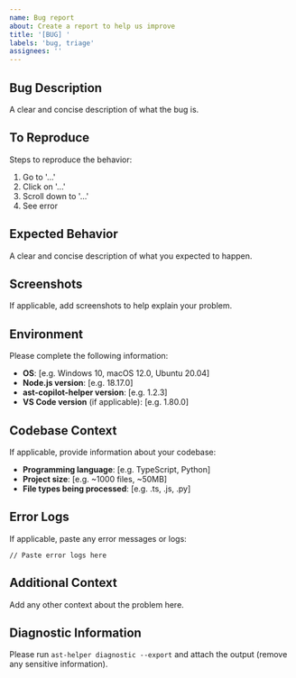 ```yaml
---
name: Bug report
about: Create a report to help us improve
title: '[BUG] '
labels: 'bug, triage'
assignees: ''
---
```


## Bug Description
A clear and concise description of what the bug is.

## To Reproduce
Steps to reproduce the behavior:
1. Go to '...'
2. Click on '...'
3. Scroll down to '...'
4. See error

## Expected Behavior
A clear and concise description of what you expected to happen.

## Screenshots
If applicable, add screenshots to help explain your problem.

## Environment
Please complete the following information:
- **OS**: [e.g. Windows 10, macOS 12.0, Ubuntu 20.04]
- **Node.js version**: [e.g. 18.17.0]
- **ast-copilot-helper version**: [e.g. 1.2.3]
- **VS Code version** (if applicable): [e.g. 1.80.0]

## Codebase Context
If applicable, provide information about your codebase:
- **Programming language**: [e.g. TypeScript, Python]
- **Project size**: [e.g. ~1000 files, ~50MB]
- **File types being processed**: [e.g. .ts, .js, .py]

## Error Logs
If applicable, paste any error messages or logs:
```
// Paste error logs here
```

## Additional Context
Add any other context about the problem here.

## Diagnostic Information
Please run `ast-helper diagnostic --export` and attach the output (remove any sensitive information).